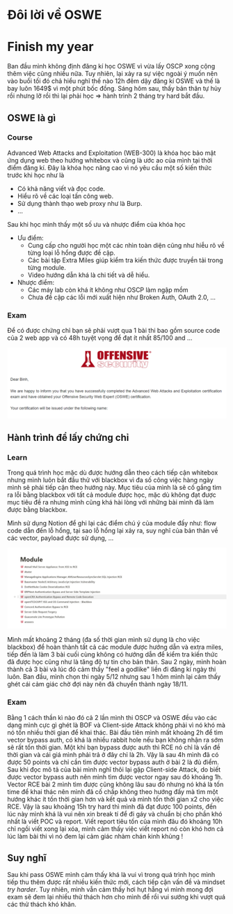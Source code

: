 # Đôi lời về OSWE

<h1>Finish my year</h1>

<!--more-->
Ban đầu mình không định đăng kí học OSWE vì vừa lấy OSCP xong cộng thêm việc cũng nhiều nữa. Tuy nhiên, lại xảy ra sự việc ngoài ý muốn nên vào buổi tối đó chả hiểu nghĩ thế nào 12h đêm dậy đăng kí OSWE và thế là bay luôn 1649$ vì một phút bốc đồng. Sáng hôm sau, thấy bản thân tự hủy rồi nhưng lỡ rồi thì lại phải học => hành trình 2 tháng try hard bắt đầu.

## **OSWE là gì**
### Course
Advanced Web Attacks and Exploitation (WEB-300) là khóa học bảo mật ứng dụng web theo hướng whitebox và cũng là ước ao của mình tại thời điểm đăng kí. Đây là khóa học nâng cao vì nó yêu cầu một số kiến thức trước khi học như là 
* Có khả năng viết và đọc code.
* Hiểu rõ về các loại tấn công web.
* Sử dụng thành thạo web proxy như là Burp.
* ...

Sau khi học mình thấy một số ưu và nhược điểm của khóa học
* Ưu điểm: 
  * Cung cấp cho người học một các nhìn toàn diện cũng như hiễu rõ về từng loại lỗ hổng được đề cập.
  * Các bài tập Extra Miles giúp kiểm tra kiến thức được truyền tải trong từng module.
  * Video hướng dẫn khá là chi tiết và dễ hiểu.
* Nhược điểm:
  * Các máy lab còn khá ít không như OSCP làm ngập mồm 
  * Chưa đề cập các lỗi mới xuất hiện như Broken Auth, OAuth 2.0, ...


### Exam
Để có được chứng chỉ bạn sẽ phải vượt qua 1 bài thi bao gồm source code của 2 web app và có 48h tuyệt vọng để đạt ít nhất 85/100 and ...


![](pass.png)

## Hành trình để lấy chứng chỉ
### Learn
Trong quá trình học mặc dù được hướng dẫn theo cách tiếp cận whitebox nhưng mình luôn bắt đầu thử với blackbox vì đa số công việc hàng ngày mình sẽ phải tiếp cận theo hướng này. Mục tiêu của mình là sẽ cố gắng tìm ra lỗi bằng blackbox với tất cả module được học, mặc dù không đạt được mục tiêu đề ra nhưng mình cũng khá hài lòng với những bài mình đã làm được bằng blackbox.

Mình sử dụng Notion để ghi lại các điểm chú ý của module đấy như: flow code dẫn đến lỗ hổng, tại sao lỗ hổng lại xảy ra, suy nghĩ của bản thân về các vector, payload được sử dụng, ...

![](notion.png)

Mình mất khoảng 2 tháng (đa số thời gian mình sử dụng là cho việc blackbox) để hoàn thành tất cả các module được hướng dẫn và extra miles, tiếp đến là làm 3 bài cuối cùng không có hướng dẫn để kiểm tra kiến thức đã được học cũng như là tăng độ tự tin cho bản thân. Sau 2 ngày, mình hoàn thành cả 3 bài và lúc đó cảm thấy "feel a godlike" liền đi đăng kí ngày thi luôn. Ban đầu, mình chọn thi ngày 5/12 nhưng sau 1 hôm mình lại cảm thấy ghét cái cảm giác chờ đợi này nên đã chuyển thành ngày 18/11.


### Exam
Bằng 1 cách thần kì nào đó cả 2 lần mình thi OSCP và OSWE đều vào các dạng mình cực gì ghét là BOF và Client-side Attack không phải vì nó khó mà nó tốn nhiều thời gian để khai thác. Bài đầu tiên mình mất khoảng 2h để tìm vector bypass auth, có khá là nhiều rabbit hole nếu bạn không nhận ra sớm sẽ rất tốn thời gian. Một khi bạn bypass được auth thì RCE nó chỉ là vấn đề thời gian và cái giá mình phải trả ở đây chỉ là 2h. Vậy là sau 4h mình đã có được 50 points và chỉ cần tìm được vector bypass auth ở bài 2 là đủ điểm. Sau khi đọc mô tả của bài mình nghĩ thôi lại gặp Client-side Attack, do biết được vector bypass auth nên mình tìm được vector ngay sau đó khoảng 1h. Vector RCE bài 2 mình tìm được cũng không lâu sau đó nhưng nó khá là tốn time để khai thác nên mình đã cố chấp không theo hướng đấy mà tìm một hướng khác ít tốn thời gian hơn và kết quả và mình tốn thời gian x2 cho việc RCE. Vậy là sau khoảng 15h try hard thì mình đã đạt được 100 points, đến lúc này mình khá là vui nên xin break tí để đi gáy và chuẩn bị cho phần khó nhất là viết POC và report. Viết report tiêu tốn của mình đâu đó khoảng 10h chỉ ngồi viết xong lại xóa, mình cảm thấy việc viết report nó còn khó hơn cả lúc làm bài thi vì nó đem lại cảm giác nhàm chán kinh khủng !

## Suy nghĩ
Sau khi pass OSWE mình cảm thấy khá là vui vì trong quá trình học mình tiếp thu thêm được rất nhiều kiến thức mới, cách tiếp cận vấn đề và mindset *try harder*. Tuy nhiên, mình vẫn cảm thấy hơi hụt hẫng vì mình mong đợi exam sẽ đem lại nhiều thử thách hơn cho mình để rồi vui sướng khi vượt quá các thử thách khó khăn.
